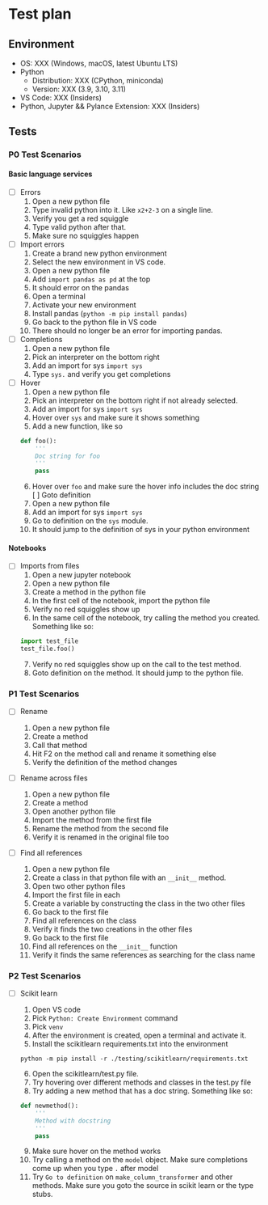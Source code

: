 # Test plan

## Environment

-   OS: XXX (Windows, macOS, latest Ubuntu LTS)
-   Python
    -   Distribution: XXX (CPython, miniconda)
    -   Version: XXX (3.9, 3.10, 3.11)
-   VS Code: XXX (Insiders)
-   Python, Jupyter && Pylance Extension: XXX (Insiders)

## Tests

### P0 Test Scenarios

#### Basic language services

-   [ ] Errors
    1. Open a new python file
    1. Type invalid python into it. Like `x2+2-3` on a single line.
    1. Verify you get a red squiggle
    1. Type valid python after that. 
    1. Make sure no squiggles happen
-   [ ] Import errors
    1. Create a brand new python environment
    1. Select the new environment in VS code.
    1. Open a new python file
    1. Add `import pandas as pd` at the top
    1. It should error on the pandas
    1. Open a terminal
    1. Activate your new environment
    1. Install pandas (`python -m pip install pandas`)
    1. Go back to the python file in VS code
    1. There should no longer be an error for importing pandas.
-   [ ] Completions
    1. Open a new python file
    1. Pick an interpreter on the bottom right
    1. Add an import for sys `import sys`
    1. Type `sys.` and verify you get completions
-   [ ] Hover
    1. Open a new python file
    1. Pick an interpreter on the bottom right if not already selected.
    1. Add an import for sys `import sys`
    1. Hover over `sys` and make sure it shows something
    1. Add a new function, like so
    ```python
    def foo():
        '''
        Doc string for foo 
        '''
        pass
    ```
    6. Hover over `foo` and make sure the hover info includes the doc string
    [ ] Goto definition
    1. Open a new python file
    1. Add an import for sys `import sys`
    1. Go to definition on the `sys` module.
    1. It should jump to the definition of sys in your python environment

#### Notebooks

-   [ ] Imports from files
    1. Open a new jupyter notebook
    1. Open a new python file
    1. Create a method in the python file
    1. In the first cell of the notebook, import the python file
    1. Verify no red squiggles show up
    1. In the same cell of the notebook, try calling the method you created. Something like so:
    ```python
    import test_file
    test_file.foo()
    ```
    7. Verify no red squiggles show up on the call to the test method.
    7. Goto definition on the method. It should jump to the python file.


### P1 Test Scenarios

-   [ ] Rename
    1. Open a new python file
    1. Create a method
    1. Call that method
    1. Hit F2 on the method call and rename it something else
    1. Verify the definition of the method changes

-   [ ] Rename across files
    1. Open a new python file
    1. Create a method
    1. Open another python file
    1. Import the method from the first file
    1. Rename the method from the second file
    1. Verify it is renamed in the original file too

-   [ ] Find all references
    1. Open a new python file
    1. Create a class in that python file with an `__init__` method.
    1. Open two other python files
    1. Import the first file in each
    1. Create a variable by constructing the class in the two other files
    1. Go back to the first file
    1. Find all references on the class
    1. Verify it finds the two creations in the other files
    1. Go back to the first file
    1. Find all references on the `__init__` function
    1. Verify it finds the same references as searching for the class name

### P2 Test Scenarios

-   [ ] Scikit learn
    1. Open VS code
    1. Pick `Python: Create Environment` command
    1. Pick `venv`
    1. After the environment is created, open a terminal and activate it.
    1. Install the scikitlearn requirements.txt into the environment

    ```
    python -m pip install -r ./testing/scikitlearn/requirements.txt
    ```

    6. Open the scikitlearn/test.py file.
    6. Try hovering over different methods and classes in the test.py file
    6. Try adding a new method that has a doc string. Something like so:

    ```python
    def newmethod():
        '''
        Method with docstring
        '''
        pass
    ```

    9. Make sure hover on the method works
    9. Try calling a method on the `model` object. Make sure completions come up when you type `.` after model
    9. Try `Go to definition` on `make_column_transformer` and other methods. Make sure you goto the source in scikit learn or the type stubs.

